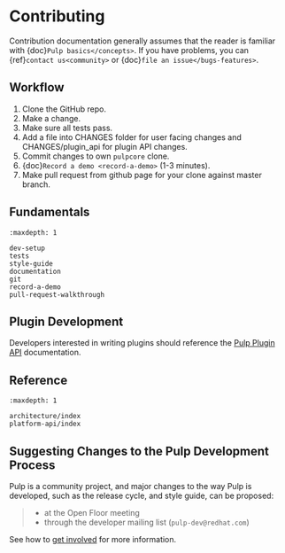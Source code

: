 # Contributing

Contribution documentation generally assumes that the reader is familiar with
{doc}`Pulp basics</concepts>`. If you have problems, you can {ref}`contact us<community>`
or {doc}`file an issue</bugs-features>`.

## Workflow

1. Clone the GitHub repo.
2. Make a change.
3. Make sure all tests pass.
4. Add a file into CHANGES folder for user facing changes and CHANGES/plugin_api for plugin API
   changes.
5. Commit changes to own `pulpcore` clone.
6. {doc}`Record a demo <record-a-demo>` (1-3 minutes).
7. Make pull request from github page for your clone against master branch.

## Fundamentals

```{toctree}
:maxdepth: 1

dev-setup
tests
style-guide
documentation
git
record-a-demo
pull-request-walkthrough
```

## Plugin Development

Developers interested in writing plugins should reference the [Pulp Plugin API](../plugins/index.html) documentation.

## Reference

```{toctree}
:maxdepth: 1

architecture/index
platform-api/index
```

## Suggesting Changes to the Pulp Development Process

Pulp is a community project, and major changes to the way Pulp is developed, such as the release
cycle, and style guide, can be proposed:

> - at the Open Floor meeting
> - through the developer mailing list (`pulp-dev@redhat.com`)

See how to [get involved](https://pulpproject.org/get_involved/) for more information.
